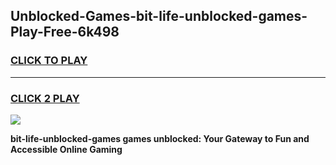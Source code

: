 
## Unblocked-Games-bit-life-unblocked-games-Play-Free-6k498
<h3>
<a href="https://premium76.site?title=bit-life-unblocked-games&ref=23A">CLICK TO PLAY</a></h3>
<hr>

<h3>
<a href="https://premium76.site?title=bit-life-unblocked-games&ref=23A">CLICK 2 PLAY</a>
  
</h3>

<a href="https://premium76.site?title=bit-life-unblocked-games&ref=23A"><img src="https://clearcache.store/games.png"></a>


**bit-life-unblocked-games games unblocked: Your Gateway to Fun and Accessible Online Gaming**
